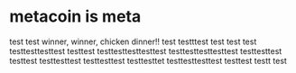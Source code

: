 # metacoin is meta

test
test
winner, winner, chicken dinner!!
test
testttest
test
test
test
testtesttesttest
testtest
testtesttesttesttest
testtesttesttesttest
testtesttest
testtest
testtesttest
testtesttest
testtesttet
testtesttesttest
testtest
testt
test

